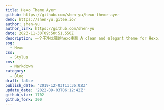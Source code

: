 ```yaml
---
title: Hexo Theme Ayer
github: https://github.com/shen-yu/hexo-theme-ayer
demo: https://shen-yu.gitee.io/
author: shen-yu
author_link: https://github.com/shen-yu
date: 2023-11-30T09:50:51.550Z
description: 一个干净优雅的hexo主题 A clean and elegant theme for Hexo.
ssg:
  - Hexo
css:
  - Stylus
cms:
  - Markdown
category:
  - Blog
draft: false
publish_date: '2019-12-03T11:36:02Z'
update_date: '2022-09-03T06:12:42Z'
github_star: 1702
github_fork: 300
---
```

